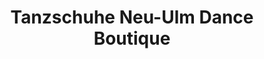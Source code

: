---
title: "Tanzschuhe Neu-Ulm Dance Boutique"
url: /neu-ulm/tanzschuhe-neu-ulm-dance-boutique/
shop: Schuhe
---
